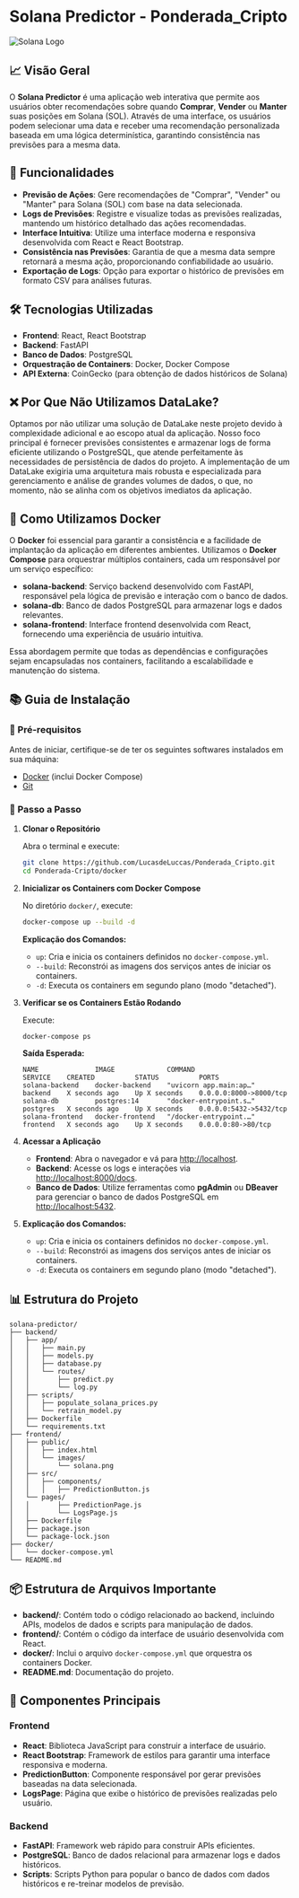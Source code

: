 # Solana Predictor - Ponderada_Cripto

![Solana Logo](frontend/public/images/solana.png)

## 📈 Visão Geral

O **Solana Predictor** é uma aplicação web interativa que permite aos usuários obter recomendações sobre quando **Comprar**, **Vender** ou **Manter** suas posições em Solana (SOL). Através de uma interface, os usuários podem selecionar uma data e receber uma recomendação personalizada baseada em uma lógica determinística, garantindo consistência nas previsões para a mesma data.

## 🚀 Funcionalidades

- **Previsão de Ações**: Gere recomendações de "Comprar", "Vender" ou "Manter" para Solana (SOL) com base na data selecionada.
- **Logs de Previsões**: Registre e visualize todas as previsões realizadas, mantendo um histórico detalhado das ações recomendadas.
- **Interface Intuitiva**: Utilize uma interface moderna e responsiva desenvolvida com React e React Bootstrap.
- **Consistência nas Previsões**: Garantia de que a mesma data sempre retornará a mesma ação, proporcionando confiabilidade ao usuário.
- **Exportação de Logs**: Opção para exportar o histórico de previsões em formato CSV para análises futuras.

## 🛠 Tecnologias Utilizadas

- **Frontend**: React, React Bootstrap
- **Backend**: FastAPI
- **Banco de Dados**: PostgreSQL
- **Orquestração de Containers**: Docker, Docker Compose
- **API Externa**: CoinGecko (para obtenção de dados históricos de Solana)

## ❌ Por Que Não Utilizamos DataLake?

Optamos por não utilizar uma solução de DataLake neste projeto devido à complexidade adicional e ao escopo atual da aplicação. Nosso foco principal é fornecer previsões consistentes e armazenar logs de forma eficiente utilizando o PostgreSQL, que atende perfeitamente às necessidades de persistência de dados do projeto. A implementação de um DataLake exigiria uma arquitetura mais robusta e especializada para gerenciamento e análise de grandes volumes de dados, o que, no momento, não se alinha com os objetivos imediatos da aplicação.

## 🐳 Como Utilizamos Docker

O **Docker** foi essencial para garantir a consistência e a facilidade de implantação da aplicação em diferentes ambientes. Utilizamos o **Docker Compose** para orquestrar múltiplos containers, cada um responsável por um serviço específico:

- **solana-backend**: Serviço backend desenvolvido com FastAPI, responsável pela lógica de previsão e interação com o banco de dados.
- **solana-db**: Banco de dados PostgreSQL para armazenar logs e dados relevantes.
- **solana-frontend**: Interface frontend desenvolvida com React, fornecendo uma experiência de usuário intuitiva.

Essa abordagem permite que todas as dependências e configurações sejam encapsuladas nos containers, facilitando a escalabilidade e manutenção do sistema.

## 📚 Guia de Instalação

### 📝 Pré-requisitos

Antes de iniciar, certifique-se de ter os seguintes softwares instalados em sua máquina:

- [Docker](https://www.docker.com/get-started) (inclui Docker Compose)
- [Git](https://git-scm.com/downloads)

### 🔧 Passo a Passo

1. **Clonar o Repositório**

   Abra o terminal e execute:

   ```bash
   git clone https://github.com/LucasdeLuccas/Ponderada_Cripto.git
   cd Ponderada-Cripto/docker
   ```

2. **Inicializar os Containers com Docker Compose**

   No diretório `docker/`, execute:

   ```bash
   docker-compose up --build -d
   ```

   **Explicação dos Comandos:**

   - `up`: Cria e inicia os containers definidos no `docker-compose.yml`.
   - `--build`: Reconstrói as imagens dos serviços antes de iniciar os containers.
   - `-d`: Executa os containers em segundo plano (modo "detached").

3. **Verificar se os Containers Estão Rodando**

   Execute:

   ```bash
   docker-compose ps
   ```

   **Saída Esperada:**

   ```
   NAME              IMAGE             COMMAND                  SERVICE    CREATED          STATUS          PORTS
   solana-backend    docker-backend    "uvicorn app.main:ap…"   backend    X seconds ago    Up X seconds    0.0.0.0:8000->8000/tcp
   solana-db         postgres:14       "docker-entrypoint.s…"   postgres   X seconds ago    Up X seconds    0.0.0.0:5432->5432/tcp
   solana-frontend   docker-frontend   "/docker-entrypoint.…"   frontend   X seconds ago    Up X seconds    0.0.0.0:80->80/tcp
   ```

4. **Acessar a Aplicação**

   - **Frontend**: Abra o navegador e vá para [http://localhost](http://localhost).
   - **Backend**: Acesse os logs e interações via [http://localhost:8000/docs](http://localhost:8000/docs).
   - **Banco de Dados**: Utilize ferramentas como **pgAdmin** ou **DBeaver** para gerenciar o banco de dados PostgreSQL em [http://localhost:5432](http://localhost:5432).

5. **Explicação dos Comandos:**

   - `up`: Cria e inicia os containers definidos no `docker-compose.yml`.
   - `--build`: Reconstrói as imagens dos serviços antes de iniciar os containers.
   - `-d`: Executa os containers em segundo plano (modo "detached").  

## 📊 Estrutura do Projeto

```
solana-predictor/
├── backend/
│   ├── app/
│   │   ├── main.py
│   │   ├── models.py
│   │   ├── database.py
│   │   └── routes/
│   │       ├── predict.py
│   │       └── log.py
│   ├── scripts/
│   │   ├── populate_solana_prices.py
│   │   └── retrain_model.py
│   ├── Dockerfile
│   └── requirements.txt
├── frontend/
│   ├── public/
│   │   ├── index.html
│   │   └── images/
│   │       └── solana.png
│   ├── src/
│   │   ├── components/
│   │   │   ├── PredictionButton.js
│   └── pages/
│   │       ├── PredictionPage.js
│   │       └── LogsPage.js
│   ├── Dockerfile
│   ├── package.json
│   └── package-lock.json
├── docker/
│   └── docker-compose.yml
└── README.md
```

## 📦 Estrutura de Arquivos Importante

- **backend/**: Contém todo o código relacionado ao backend, incluindo APIs, modelos de dados e scripts para manipulação de dados.
- **frontend/**: Contém o código da interface de usuário desenvolvida com React.
- **docker/**: Inclui o arquivo `docker-compose.yml` que orquestra os containers Docker.
- **README.md**: Documentação do projeto.

## 🧩 Componentes Principais

### **Frontend**

- **React**: Biblioteca JavaScript para construir a interface de usuário.
- **React Bootstrap**: Framework de estilos para garantir uma interface responsiva e moderna.
- **PredictionButton**: Componente responsável por gerar previsões baseadas na data selecionada.
- **LogsPage**: Página que exibe o histórico de previsões realizadas pelo usuário.

### **Backend**

- **FastAPI**: Framework web rápido para construir APIs eficientes.
- **PostgreSQL**: Banco de dados relacional para armazenar logs e dados históricos.
- **Scripts**: Scripts Python para popular o banco de dados com dados históricos e re-treinar modelos de previsão.




 

 